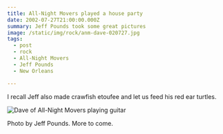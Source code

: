 ```yaml
---
title: All-Night Movers played a house party
date: 2002-07-27T21:00:00.000Z
summary: Jeff Pounds took some great pictures
image: /static/img/rock/anm-dave-020727.jpg
tags:
  - post
  - rock
  - All-Night Movers
  - Jeff Pounds
  - New Orleans

---
```

I recall Jeff also made crawfish etoufee and let us feed his red ear turtles.


![Dave of All-Night Movers playing guitar](/static/img/rock/anm-dave-020727.jpg "Dave of All-Night Movers playing guitar")

Photo by Jeff Pounds. More to come.